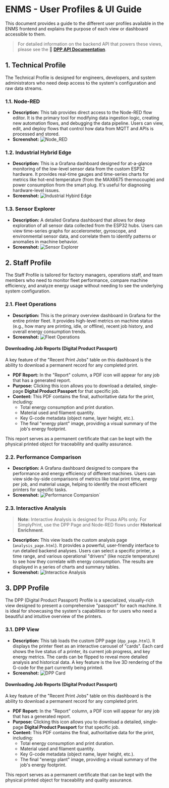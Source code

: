 # ENMS - User Profiles & UI Guide

This document provides a guide to the different user profiles available in the ENMS frontend and explains the purpose of each view or dashboard accessible to them.

> For detailed information on the backend API that powers these views, please see the 📖 [**DPP API Documentation**](./DPP_API_Documentation.md).

## 1. Technical Profile

The Technical Profile is designed for engineers, developers, and system administrators who need deep access to the system's configuration and raw data streams.

### 1.1. Node-RED

*   **Description:** This tab provides direct access to the Node-RED flow editor. It is the primary tool for modifying data ingestion logic, creating new automation flows, and debugging the data pipeline. Users can view, edit, and deploy flows that control how data from MQTT and APIs is processed and stored.
*   **Screenshot:**
    ![Node_RED](docs/node-red.png)

### 1.2. Industrial Hybrid Edge

*   **Description:** This is a Grafana dashboard designed for at-a-glance monitoring of the low-level sensor data from the custom ESP32 hardware. It provides real-time gauges and time-series charts for metrics like hot-end temperature (from the MAX6675 thermocouple) and power consumption from the smart plug. It's useful for diagnosing hardware-level issues.
*   **Screenshot:**
    ![Industrial Hybird Edge](docs/Industrial%20Hybird%20Edge.png)

### 1.3. Sensor Explorer

*   **Description:** A detailed Grafana dashboard that allows for deep exploration of all sensor data collected from the ESP32 hubs. Users can view time-series graphs for accelerometer, gyroscope, and environmental sensor data, and correlate them to identify patterns or anomalies in machine behavior.
*   **Screenshot:**
    ![Sensor Explorer](docs/Sensor%20Explorer.png)

## 2. Staff Profile

The Staff Profile is tailored for factory managers, operations staff, and team members who need to monitor fleet performance, compare machine efficiency, and analyze energy usage without needing to see the underlying system configuration.

### 2.1. Fleet Operations

*   **Description:** This is the primary overview dashboard in Grafana for the entire printer fleet. It provides high-level metrics on machine status (e.g., how many are printing, idle, or offline), recent job history, and overall energy consumption trends.
*   **Screenshot:**
    ![Fleet Operations](docs/Fleet%20Operations.png)
#### **Downloading Job Reports (Digital Product Passport)**

A key feature of the "Recent Print Jobs" table on this dashboard is the ability to download a permanent record for any completed print.

*   **PDF Report:** In the "Report" column, a <i class="fas fa-file-pdf"></i> PDF icon will appear for any job that has a generated report.
*   **Purpose:** Clicking this icon allows you to download a detailed, single-page **Digital Product Passport** for that specific job.
*   **Content:** This PDF contains the final, authoritative data for the print, including:
    *   Total energy consumption and print duration.
    *   Material used and filament quantity.
    *   Key G-code metadata (object name, layer height, etc.).
    *   The final "energy plant" image, providing a visual summary of the job's energy footprint.

This report serves as a permanent certificate that can be kept with the physical printed object for traceability and quality assurance.


### 2.2. Performance Comparison

*   **Description:** A Grafana dashboard designed to compare the performance and energy efficiency of different machines. Users can view side-by-side comparisons of metrics like total print time, energy per job, and material usage, helping to identify the most efficient printers for specific tasks.
*   **Screenshot:**
    ![Performance Comparsion](docs/Performance%20Comparsion.png)`

### 2.3. Interactive Analysis

> **Note:** Interactive Analysis is designed for Prusa APIs only. For SimplyPrint, use the DPP Page and Node-RED flows under **Historical Enrichment**.

*   **Description:** This view loads the custom analysis page (`analysis_page.html`). It provides a powerful, user-friendly interface to run detailed backend analyses. Users can select a specific printer, a time range, and various operational "drivers" (like nozzle temperature) to see how they correlate with energy consumption. The results are displayed in a series of charts and summary tables.
*   **Screenshot:**
    ![Interactice Analysis](docs/Interactice%20Analysis.png)

## 3. DPP Profile

The DPP (Digital Product Passport) Profile is a specialized, visually-rich view designed to present a comprehensive "passport" for each machine. It is ideal for showcasing the system's capabilities or for users who need a beautiful and intuitive overview of the printers.

### 3.1. DPP View

*   **Description:** This tab loads the custom DPP page (`dpp_page.html`). It displays the printer fleet as an interactive carousel of "cards". Each card shows the live status of a printer, its current job progress, and key energy metrics. The cards can be flipped to reveal more detailed analysis and historical data. A key feature is the live 3D rendering of the G-code for the part currently being printed.
*   **Screenshot:**
    ![DPP Card](docs/DPP%20Card.png)

#### **Downloading Job Reports (Digital Product Passport)**

A key feature of the "Recent Print Jobs" table on this dashboard is the ability to download a permanent record for any completed print.

*   **PDF Report:** In the "Report" column, a <i class="fas fa-file-pdf"></i> PDF icon will appear for any job that has a generated report.
*   **Purpose:** Clicking this icon allows you to download a detailed, single-page **Digital Product Passport** for that specific job.
*   **Content:** This PDF contains the final, authoritative data for the print, including:
    *   Total energy consumption and print duration.
    *   Material used and filament quantity.
    *   Key G-code metadata (object name, layer height, etc.).
    *   The final "energy plant" image, providing a visual summary of the job's energy footprint.

This report serves as a permanent certificate that can be kept with the physical printed object for traceability and quality assurance.


